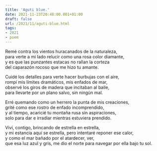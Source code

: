 ```yaml
---
title: 'Aguti blue.'
date: 2021-11-23T20:48:00.001+01:00
draft: false
url: /2021/11/aguti-blue.html
tags: 
- 2021
- poem
---
```


Remé contra los vientos huracanados de la naturaleza,  
para verte a mi lado relucir como una rosa color diamante,  
y es que las punzantes estacas no rallan la corteza  
del caparazón rocoso que me hizo tu amante.  

Cuidé los detalles para verte hacer burbujas con el aire,  
rompí mis límites dramáticos, mis enfados de mar,  
observé los giros de madera que incitaban al baile,  
para llevarte por un plano salvo, sin ningún mal.  

Erré quemando como un herrero la punta de mis creaciones,  
grité como ese rostro de enfado incomprendido,  
y al tiempo, acaricié tu montaña rusa sin aspiraciones,  
solo para dar e irradiar mientras estuviera prendido.  

Viví, contigo, brincando de estrella en estrella,  
y mi estancia aquí se estrella, pero intentaré reponer ese calor,  
y como el mar bañado por el atardecer, ver,  
que esa luz azul y gris, me dio el norte para navegar por ella bajo tu sol.  